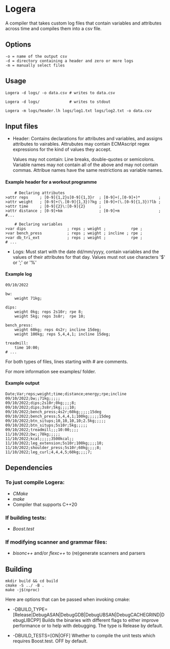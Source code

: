# Logera
A compiler that takes custom log files that contain variables and attributes
across time and compiles them into a csv file.

## Options
	-o = name of the output csv
	-d = directory containing a header and zero or more logs
	-m = manually select files

## Usage
	Logera -d logs/ -o data.csv # writes to data.csv

	Logera -d logs/ 			# writes to stdout

	Logera -m logs/header.lh logs/log1.txt logs/log2.txt -o data.csv

## Input files
* Header:
	Contains declarations for attributes and variables, and assigns
	attributes to vairables. Attrubutes may contain ECMAscript regex expressions
	for the kind of values they accept.

	Values may not contain: Line breaks, double-quotes or semicolons.
	Variable names may not contain all of the above and may not contain commas.
	Attribue names have the same restrictions as variable names.

#### Example header for a workout programme
```
    # Declaring attributes
>attr reps     ; [0-9]{1,2}s[0-9]{1,3}r  ; [0-9]+(,[0-9]+)*        ;
>attr weight   ; [0-9]+(\.[0-9]{1,3})?kg ; [0-9]+(\.[0-9]{1,3})?lb ;
>attr time     ; [0-9]{2}\:[0-9]{2}      ;
>attr distance ; [0-9]+km                ; [0-9]+m                 ;
#...

	# Declaring variables
>var dips                  ; reps ; weight ;           rpe ;
>var bench_press           ; reps ; weight ; incline ; rpe ;
>var db_tri_ext            ; reps ; weight ;           rpe ;
# ...
```

* Logs: Must start with the date dd/mm/yyyy, contain variables and the values of their attributes for that day. Values must not use characters '$' or ';' or '%'

#### Example log
```
09/10/2022

bw:
    weight 71kg;

dips:
    weight 0kg; reps 2s10r; rpe 8;
    weight 5kg; reps 3s8r;  rpe 10;

bench_press:
    weight 60kg; reps 4s2r; incline 15deg;
    weight 100kg; reps 5,4,4,1; incline 15deg;

treadmill:
    time 10:00;
# ...
```

For both types of files, lines starting with # are comments.

For more information see examples/ folder.

#### Example output
```
Date;Var;reps;weight;time;distance;energy;rpe;incline
09/10/2022;bw;;71kg;;;;;
09/10/2022;dips;2s10r;0kg;;;;8;
09/10/2022;dips;3s8r;5kg;;;;10;
09/10/2022;bench_press;4s2r;60kg;;;;;15deg
09/10/2022;bench_press;5,4,4,1;100kg;;;;;15deg
09/10/2022;btn_situps;10,10,10,10;2.5kg;;;;;
09/10/2022;btn_situps;5s10r;5kg;;;;;
09/10/2022;treadmill;;;10:00;;;;
11/10/2022;bw;;78kg;;;;;
11/10/2022;kcal;;;;;3500kcal;;
11/10/2022;leg_extension;5s10r;100kg;;;;10;
11/10/2022;shoulder_press;5s10r;60kg;;;;8;
11/10/2022;leg_curl;4,4,4,5;60kg;;;;7;
```

## Dependencies
### To just compile Logera:
* *CMake*
* *make*
* Compiler that supports C++20
### If building tests:
* *Boost.test*
### If modifying scanner and grammar files:
* *bisonc++* and/or *flexc++* to (re)generate scanners and parsers

## Building

	mkdir build && cd build
	cmake -S ../ -B .
	make -j$(nproc)


Here are options that can be passed when invoking cmake:
* -DBUILD_TYPE=[Release|DebugASAN|DebugGDB|DebugUBSAN|DebugCACHEGRIND|DebugLIBCPP]
Builds the binaries with different flags to either improve performance or to help with
debugging. The type is Release by default.

* -DBUILD_TESTS=[ON|OFF]
Whether to compile the unit tests which requires Boost.test. OFF by default.